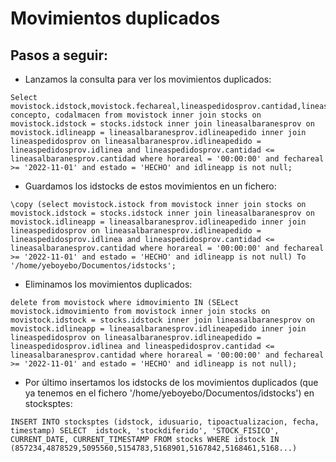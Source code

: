 # Movimientos duplicados

## Pasos a seguir:

* Lanzamos la consulta para ver los movimientos duplicados:
```
Select movistock.idstock,movistock.fechareal,lineaspedidosprov.cantidad,lineasalbaranesprov.cantidad,movistock.cantidad,movistock.referencia, concepto, codalmacen from movistock inner join stocks on movistock.idstock = stocks.idstock inner join lineasalbaranesprov on movistock.idlineapp = lineasalbaranesprov.idlineapedido inner join lineaspedidosprov on lineasalbaranesprov.idlineapedido = lineaspedidosprov.idlinea and lineaspedidosprov.cantidad <= lineasalbaranesprov.cantidad where horareal = '00:00:00' and fechareal >= '2022-11-01' and estado = 'HECHO' and idlineapp is not null;
```

* Guardamos los idstocks de estos movimientos en un fichero:
```
\copy (select movistock.istock from movistock inner join stocks on movistock.idstock = stocks.idstock inner join lineasalbaranesprov on movistock.idlineapp = lineasalbaranesprov.idlineapedido inner join lineaspedidosprov on lineasalbaranesprov.idlineapedido = lineaspedidosprov.idlinea and lineaspedidosprov.cantidad <= lineasalbaranesprov.cantidad where horareal = '00:00:00' and fechareal >= '2022-11-01' and estado = 'HECHO' and idlineapp is not null) To '/home/yeboyebo/Documentos/idstocks';
```

* Eliminamos los movimientos duplicados:
```
delete from movistock where idmovimiento IN (SELect movistock.idmovimiento from movistock inner join stocks on movistock.idstock = stocks.idstock inner join lineasalbaranesprov on movistock.idlineapp = lineasalbaranesprov.idlineapedido inner join lineaspedidosprov on lineasalbaranesprov.idlineapedido = lineaspedidosprov.idlinea and lineaspedidosprov.cantidad <= lineasalbaranesprov.cantidad where horareal = '00:00:00' and fechareal >= '2022-11-01' and estado = 'HECHO' and idlineapp is not null);
```

* Por último insertamos los idstocks de los movimientos duplicados (que ya tenemos en el fichero '/home/yeboyebo/Documentos/idstocks') en stocksptes:
```
INSERT INTO stocksptes (idstock, idusuario, tipoactualizacion, fecha, timestamp) SELECT  idstock, 'stockdiferido', 'STOCK_FISICO', CURRENT_DATE, CURRENT_TIMESTAMP FROM stocks WHERE idstock IN (857234,4878529,5095560,5154783,5168901,5167842,5168461,5168...)
```